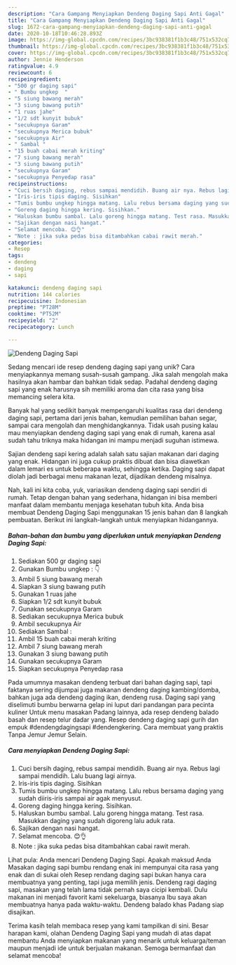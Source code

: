 ```yaml
---
description: "Cara Gampang Menyiapkan Dendeng Daging Sapi Anti Gagal"
title: "Cara Gampang Menyiapkan Dendeng Daging Sapi Anti Gagal"
slug: 1672-cara-gampang-menyiapkan-dendeng-daging-sapi-anti-gagal
date: 2020-10-18T10:46:28.893Z
image: https://img-global.cpcdn.com/recipes/3bc938381f1b3c48/751x532cq70/dendeng-daging-sapi-foto-resep-utama.jpg
thumbnail: https://img-global.cpcdn.com/recipes/3bc938381f1b3c48/751x532cq70/dendeng-daging-sapi-foto-resep-utama.jpg
cover: https://img-global.cpcdn.com/recipes/3bc938381f1b3c48/751x532cq70/dendeng-daging-sapi-foto-resep-utama.jpg
author: Jennie Henderson
ratingvalue: 4.9
reviewcount: 6
recipeingredient:
- "500 gr daging sapi"
- " Bumbu ungkep  "
- "5 siung bawang merah"
- "3 siung bawang putih"
- "1 ruas jahe"
- "1/2 sdt kunyit bubuk"
- "secukupnya Garam"
- "secukupnya Merica bubuk"
- "secukupnya Air"
- " Sambal "
- "15 buah cabai merah kriting"
- "7 siung bawang merah"
- "3 siung bawang putih"
- "secukupnya Garam"
- "secukupnya Penyedap rasa"
recipeinstructions:
- "Cuci bersih daging, rebus sampai mendidih. Buang air nya. Rebus lagi sampai mendidih. Lalu buang lagi airnya."
- "Iris-iris tipis daging. Sisihkan"
- "Tumis bumbu ungkep hingga matang. Lalu rebus bersama daging yang sudah diiris-iris sampai air agak menyusut."
- "Goreng daging hingga kering. Sisihkan."
- "Haluskan bumbu sambal. Lalu goreng hingga matang. Test rasa. Masukkan daging yang sudah digoreng lalu aduk rata."
- "Sajikan dengan nasi hangat."
- "Selamat mencoba. 😊👌"
- "Note : jika suka pedas bisa ditambahkan cabai rawit merah."
categories:
- Resep
tags:
- dendeng
- daging
- sapi

katakunci: dendeng daging sapi 
nutrition: 144 calories
recipecuisine: Indonesian
preptime: "PT28M"
cooktime: "PT52M"
recipeyield: "2"
recipecategory: Lunch

---
```



![Dendeng Daging Sapi](https://img-global.cpcdn.com/recipes/3bc938381f1b3c48/751x532cq70/dendeng-daging-sapi-foto-resep-utama.jpg)

Sedang mencari ide resep dendeng daging sapi yang unik? Cara menyiapkannya memang susah-susah gampang. Jika salah mengolah maka hasilnya akan hambar dan bahkan tidak sedap. Padahal dendeng daging sapi yang enak harusnya sih memiliki aroma dan cita rasa yang bisa memancing selera kita.

Banyak hal yang sedikit banyak mempengaruhi kualitas rasa dari dendeng daging sapi, pertama dari jenis bahan, kemudian pemilihan bahan segar, sampai cara mengolah dan menghidangkannya. Tidak usah pusing kalau mau menyiapkan dendeng daging sapi yang enak di rumah, karena asal sudah tahu triknya maka hidangan ini mampu menjadi suguhan istimewa.

Sajian dendeng sapi kering adalah salah satu sajian makanan dari daging yang enak. Hidangan ini juga cukup praktis dibuat dan bisa diawetkan dalam lemari es untuk beberapa waktu, sehingga ketika. Daging sapi dapat diolah jadi berbagai menu makanan lezat, dijadikan dendeng misalnya.


Nah, kali ini kita coba, yuk, variasikan dendeng daging sapi sendiri di rumah. Tetap dengan bahan yang sederhana, hidangan ini bisa memberi manfaat dalam membantu menjaga kesehatan tubuh kita. Anda bisa membuat Dendeng Daging Sapi menggunakan 15 jenis bahan dan 8 langkah pembuatan. Berikut ini langkah-langkah untuk menyiapkan hidangannya.

<!--inarticleads1-->

##### Bahan-bahan dan bumbu yang diperlukan untuk menyiapkan Dendeng Daging Sapi:

1. Sediakan 500 gr daging sapi
1. Gunakan  Bumbu ungkep : 👇
1. Ambil 5 siung bawang merah
1. Siapkan 3 siung bawang putih
1. Gunakan 1 ruas jahe
1. Siapkan 1/2 sdt kunyit bubuk
1. Gunakan secukupnya Garam
1. Sediakan secukupnya Merica bubuk
1. Ambil secukupnya Air
1. Sediakan  Sambal :
1. Ambil 15 buah cabai merah kriting
1. Ambil 7 siung bawang merah
1. Gunakan 3 siung bawang putih
1. Gunakan secukupnya Garam
1. Siapkan secukupnya Penyedap rasa


Pada umumnya masakan dendeng terbuat dari bahan daging sapi, tapi faktanya sering dijumpai juga makanan dendeng daging kambing/domba, bahkan juga ada dendeng daging ikan, dendeng rusa. Daging sapi yang diselimuti bumbu berwarna gelap ini luput dari pandangan para pecinta kuliner Untuk menu masakan Padang lainnya, ada resep dendeng balado basah dan resep telur dadar yang. Resep dendeng daging sapi gurih dan empuk #dendengdagingsapi #dendengkering. Cara membuat yang praktis Tanpa Jemur Jemur Selain. 

<!--inarticleads2-->

##### Cara menyiapkan Dendeng Daging Sapi:

1. Cuci bersih daging, rebus sampai mendidih. Buang air nya. Rebus lagi sampai mendidih. Lalu buang lagi airnya.
1. Iris-iris tipis daging. Sisihkan
1. Tumis bumbu ungkep hingga matang. Lalu rebus bersama daging yang sudah diiris-iris sampai air agak menyusut.
1. Goreng daging hingga kering. Sisihkan.
1. Haluskan bumbu sambal. Lalu goreng hingga matang. Test rasa. Masukkan daging yang sudah digoreng lalu aduk rata.
1. Sajikan dengan nasi hangat.
1. Selamat mencoba. 😊👌
1. Note : jika suka pedas bisa ditambahkan cabai rawit merah.


Lihat pula: Anda mencari Dendeng Daging Sapi. Apakah maksud Anda Masakan daging sapi bumbu rendang enak ini mempunyai cita rasa yang enak dan di sukai oleh Resep rendang daging sapi bukan hanya cara membuatnya yang penting, tapi juga memilih jenis. Dendeng ragi daging sapi, masakan yang telah lama tidak pernah saya cicipi kembali. Dulu makanan ini menjadi favorit kami sekeluarga, biasanya Ibu saya akan membuatnya hanya pada waktu-waktu. Dendeng balado khas Padang siap disajikan. 

Terima kasih telah membaca resep yang kami tampilkan di sini. Besar harapan kami, olahan Dendeng Daging Sapi yang mudah di atas dapat membantu Anda menyiapkan makanan yang menarik untuk keluarga/teman maupun menjadi ide untuk berjualan makanan. Semoga bermanfaat dan selamat mencoba!
